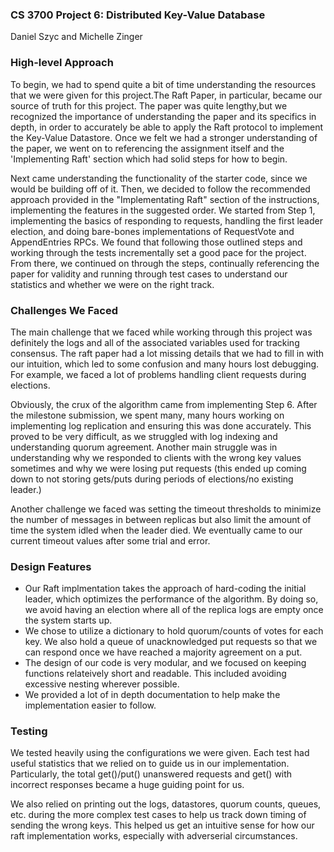 ### CS 3700 Project 6: Distributed Key-Value Database

Daniel Szyc and Michelle Zinger

### High-level Approach

To begin, we had to spend quite a bit of time understanding the resources that we were given for this project.The Raft Paper, in particular, became our source of truth for this project. The paper was quite lengthy,but we recognized the importance of understanding the paper and its specifics in depth, in order to accurately be able to apply the Raft protocol to implement the Key-Value Datastore. Once we felt we had a stronger understanding of the paper, we went on to referencing the assignment itself and the 'Implementing Raft' section which had solid steps for how to begin. 

Next came understanding the functionality of the starter code, since we would be building off of it. Then, we decided to follow the recommended approach provided in the "Implementating Raft" section of the instructions, implementing the features in the suggested order. We started from Step 1, implementing the basics of responding to requests, handling the first leader election, and doing bare-bones implementations of RequestVote and AppendEntries RPCs. We found that following those outlined steps and working through the tests incrementally set a good pace for the project. From there, we continued on through the steps, continually referencing the paper for validity and running through test cases to understand our statistics and whether we were on the right track.

### Challenges We Faced

The main challenge that we faced while working through this project was definitely the logs and all of the associated variables used for tracking consensus. The raft paper had a lot missing details that we had to fill in with our intuition, which led to some confusion and many hours lost debugging. For example, we faced a lot of problems handling client requests during elections. 

Obviously, the crux of the algorithm came from implementing Step 6. After the milestone submission, we spent many, many hours working on implementing log replication and ensuring this was done accurately. This proved to be very difficult, as we struggled with log indexing and understanding quorum agreement. Another main struggle was in understanding why we responded to clients with the wrong key values sometimes and why we were losing put requests (this ended up coming down to not storing gets/puts during periods
of elections/no existing leader.) 

Another challenge we faced was setting the timeout thresholds to minimize the number of messages in between replicas but also limit the amount of time the system idled when the leader died. We eventually came to our current timeout values after some trial and error.

### Design Features

- Our Raft implmentation takes the approach of hard-coding the initial leader, which optimizes the performance of the algorithm. By doing so, we avoid having an election where all of the replica logs are empty once the system starts up. 
- We chose to utilize a dictionary to hold quorum/counts of votes for each key. We also hold a queue of unacknowledged put requests so that we can respond once we have reached a majority agreement on a put.
- The design of our code is very modular, and we focused on keeping functions relateively short and readable. This included avoiding excessive nesting wherever possible.
- We provided a lot of in depth documentation to help make the implementation easier to follow. 


### Testing 
We tested heavily using the configurations we were given. Each test had useful statistics that we relied on to guide us in our implementation. Particularly, the total get()/put() unanswered requests and get() with incorrect responses became a huge guiding point for us. 

We also relied on printing out the logs, datastores, quorum counts, queues, etc. during the more complex test cases to help us track down timing of sending the wrong keys. This helped us get an intuitive sense for how our raft implementation works, especially with adverserial circumstances.